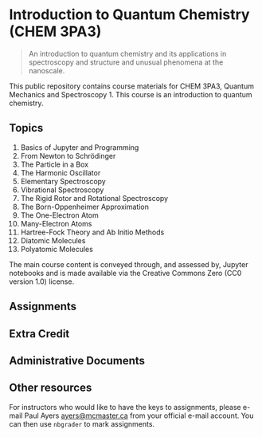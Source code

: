 # Introduction to Quantum Chemistry (CHEM 3PA3) 
> An introduction to quantum chemistry and its applications in spectroscopy and structure and unusual phenomena at the nanoscale.

This public repository contains course materials for CHEM 3PA3, Quantum Mechanics and Spectroscopy 1. This course is an introduction to quantum chemistry.

## Topics

1. Basics of Jupyter and Programming
1. From Newton to Schrödinger
2. The Particle in a Box
3. The Harmonic Oscillator
4. Elementary Spectroscopy
5. Vibrational Spectroscopy
6. The Rigid Rotor and Rotational Spectroscopy
7. The Born-Oppenheimer Approximation
8. The One-Electron Atom
9. Many-Electron Atoms
10. Hartree-Fock Theory and Ab Initio Methods
11. Diatomic Molecules
12. Polyatomic Molecules

The main course content is conveyed through, and assessed by, Jupyter notebooks and is made available via the Creative Commons Zero (CC0 version 1.0) license. 

## Assignments

## Extra Credit

## Administrative Documents

## Other resources


For instructors who would like to have the keys to assignments, please e-mail Paul Ayers <ayers@mcmaster.ca> from your official e-mail account. You can then use `nbgrader` to mark assignments. 
